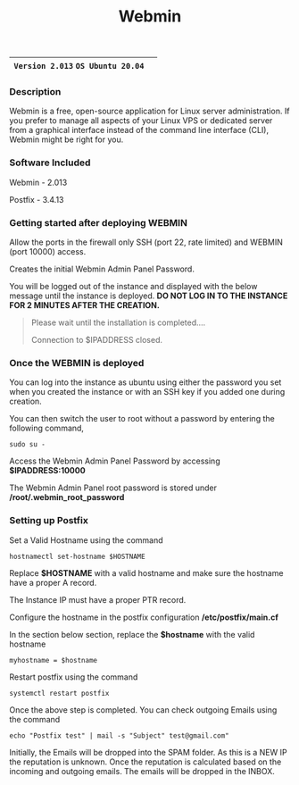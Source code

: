 ﻿---
title: Webmin
sidebar_label: Webmin
---

|**`Version 2.013` `OS Ubuntu 20.04`**|  |
|-------------------------------------|--|


### Description

Webmin is a free, open-source application for Linux server administration. If you prefer to manage all aspects of your Linux VPS or dedicated server from a graphical interface instead of the command line interface (CLI), Webmin might be right for you.

### Software Included

Webmin - 2.013 

Postfix - 3.4.13

### Getting started after deploying WEBMIN

 Allow the ports in the firewall only SSH (port 22, rate limited) and WEBMIN (port 10000) access.

 Creates the initial Webmin Admin Panel Password.

 You will be logged out of the instance and displayed with the below message until the instance is deployed. **DO NOT LOG IN TO THE INSTANCE FOR 2 MINUTES AFTER THE CREATION.**
> Please wait until the installation is completed.... 
>
> Connection to $IPADDRESS closed.

### Once the WEBMIN is deployed

 You can log into the instance as ubuntu using either the password you set when you created the instance or with an SSH key if you added one during creation.

You can then switch the user to root without a password by entering the following command,
~~~
sudo su -
~~~

 Access the Webmin Admin Panel Password by accessing **$IPADDRESS:10000**

 The Webmin Admin Panel root password is stored under **/root/.webmin_root_password**

### Setting up Postfix
 Set a Valid Hostname using the command 
 ~~~
 hostnamectl set-hostname $HOSTNAME
 ~~~
 
 Replace **$HOSTNAME** with a valid hostname and make sure the hostname have a proper A record.

 The Instance IP must have a proper PTR record.

 Configure the hostname in the postfix configuration **/etc/postfix/main.cf**

In the section below section, replace the **$hostname** with the valid hostname
~~~
myhostname = $hostname
~~~

 Restart postfix using the command
~~~
systemctl restart postfix
~~~

 Once the above step is completed. You can check outgoing Emails using the command
~~~
echo "Postfix test" | mail -s "Subject" test@gmail.com"
~~~

Initially, the Emails will be dropped into the SPAM folder. As this is a NEW IP the reputation is unknown. Once the reputation is calculated based on the incoming and outgoing emails. The emails will be dropped in the INBOX.

